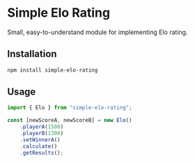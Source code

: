 # Simple Elo Rating

Small, easy-to-understand module for implementing Elo rating.

## Installation

```bash
npm install simple-elo-rating
```

## Usage

```typescript
import { Elo } from "simple-elo-rating";

const [newScoreA, newScoreB] = new Elo()
	.playerA(1500)
	.playerB(1300)
	.setWinnerA()
	.calculate()
	.getResults();
```